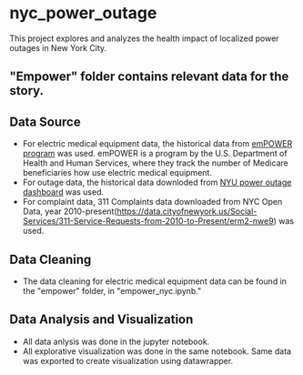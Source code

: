 # nyc_power_outage
This project explores and analyzes the health impact of localized power outages in New York City.

"Empower" folder contains relevant data for the story.
- 

## Data Source
- For electric medical equipment data, the historical data from [emPOWER program](https://empowerprogram.hhs.gov/about-empowermap.html) was used. emPOWER is a program by the U.S. Department of Health and Human Services, where they track the number of Medicare beneficiaries how use electric medical equipment.
- For outage data, the historical data downloded from [NYU power outage dashboard](https://outagesnycserver.cusp.nyu.edu/outages) was used.
- For complaint data, 311 Complaints data downloaded from NYC Open Data, year 2010-present(https://data.cityofnewyork.us/Social-Services/311-Service-Requests-from-2010-to-Present/erm2-nwe9) was used.

## Data Cleaning
- The data cleaning for electric medical equipment data can be found in the "empower" folder, in "empower_nyc.ipynb."

## Data Analysis and Visualization
- All data anlysis was done in the jupyter notebook.
- All explorative visualization was done in the same notebook. Same data was exported to create visualization using datawrapper.
